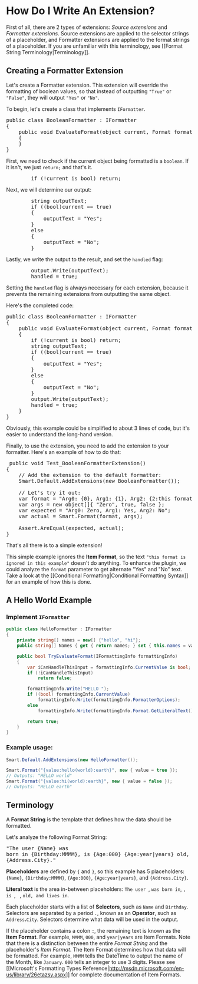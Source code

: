 # How Do I Write An Extension?

First of all, there are 2 types of extensions: *Source extensions* and *Formatter extensions*.
Source extensions are applied to the selector strings of a placeholder, and Formatter extensions are applied to the format strings of a placeholder.  If you are unfamiliar with this terminology, see [[Format String Terminology|Terminology]].

## Creating a Formatter Extension

Let's create a Formatter extension.  This extension will override the formatting of boolean values, so that instead of outputting `"True"` or `"False"`, they will output `"Yes"` or `"No"`.

To begin, let's create a class that implements `IFormatter`.
<pre>public class BooleanFormatter : IFormatter
{
    public void EvaluateFormat(object current, Format format, ref bool handled, IOutput output, FormatDetails formatDetails)
    {
    }
}</pre>

First, we need to check if the current object being formatted is a `boolean`.  If it isn't, we just `return;` and that's it.
<pre>        if (!current is bool) return; </pre>
Next, we will determine our output:
<pre>        string outputText;
        if ((bool)current == true)
        {
            outputText = "Yes";
        }
        else
        {
            outputText = "No";
        }
</pre>
Lastly, we write the output to the result, and set the `handled` flag:
<pre>        output.Write(outputText);
        handled = true;
</pre>
Setting the `handled` flag is always necessary for each extension, because it prevents the remaining extensions from outputting the same object.

Here's the completed code:
<pre>
public class BooleanFormatter : IFormatter
{
    public void EvaluateFormat(object current, Format format, ref bool handled, IOutput output, FormatDetails formatDetails)
    {
        if (!current is bool) return;
        string outputText;
        if ((bool)current == true)
        {
            outputText = "Yes";
        }
        else
        {
            outputText = "No";
        }
        output.Write(outputText);
        handled = true;
    }
}
</pre>
Obviously, this example could be simplified to about 3 lines of code, but it's easier to understand the long-hand version.

Finally, to use the extension, you need to add the extension to your formatter.
Here's an example of how to do that:
<pre> public void Test_BooleanFormatterExtension()
{
    // Add the extension to the default formatter:
    Smart.Default.AddExtensions(new BooleanFormatter());

    // Let's try it out:
    var format = "Arg0: {0}, Arg1: {1}, Arg2: {2:this format is ignored in this example}";
    var args = new object[]{ "Zero", true, false };
    var expected = "Arg0: Zero, Arg1: Yes, Arg2: No";
    var actual = Smart.Format(format, args);

    Assert.AreEqual(expected, actual);
}
</pre>

That's all there is to a simple extension!

This simple example ignores the **Item Format**, so the text `"this format is ignored in this example"` doesn't do anything.  To enhance the plugin, we could analyze the `format` parameter to get alternate "Yes" and "No" text.  Take a look at the [[Conditional Formatting|Conditional Formatting Syntax]] for an example of how this is done.

## A Hello World Example

### Implement `IFormatter`
```c#
public class HelloFormatter : IFormatter
{
    private string[] names = new[] {"hello", "hi"};
    public string[] Names { get { return names; } set { this.names = value; } }

    public bool TryEvaluateFormat(IFormattingInfo formattingInfo)
    {
        var iCanHandleThisInput = formattingInfo.CurrentValue is bool;
        if (!iCanHandleThisInput)
            return false;

        formattingInfo.Write("HELLO ");
        if ((bool) formattingInfo.CurrentValue)
            formattingInfo.Write(formattingInfo.FormatterOptions);
        else
            formattingInfo.Write(formattingInfo.Format.GetLiteralText());

        return true;
    }
}
```

### Example usage:
```c#
Smart.Default.AddExtensions(new HelloFormatter());

Smart.Format("{value:hello(world):earth}", new { value = true });
// Outputs: "HELLO world"
Smart.Format("{value:hi(world):earth}", new { value = false });
// Outputs: "HELLO earth"
```

## Terminology

A **Format String** is the template that defines how the data should be formatted.

Let's analyze the following Format String: <pre>"The user {Name} was born in {Birthday:MMMM}, is {Age:000} {Age:year|years} old, and lives in {Address.City}."</pre>

**Placeholders** are defined by `{` and `}`, so this example has 5 placeholders: `{Name}`, `{Birthday:MMMM}`, `{Age:000}`, `{Age:year|years}`, and `{Address.City}`.

**Literal text** is the area in-between placeholders: `The user `, ` was born in `, `, is `, ` `, ` old, and lives in `.

Each placeholder starts with a list of **Selectors**, such as `Name` and `Birthday`.
Selectors are separated by a period `.`, known as an **Operator**, such as `Address`**.**`City`.
Selectors determine what data will be used in the output.

If the placeholder contains a colon `:`, the remaining text is known as the **Item Format**.
For example, `MMMM`, `000`, and `year|years` are Item Formats.
Note that there is a distinction between the entire *Format String* and the placeholder's *Item Format*.
The Item Format determines how that data will be formatted.  For example, `MMMM` tells the DateTime to output the name of the Month, like `January`.  `000` tells an integer to use 3 digits.  Please see [[Microsoft's Formatting Types Reference|http://msdn.microsoft.com/en-us/library/26etazsy.aspx]] for complete documentation of Item Formats.
